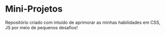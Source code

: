 # Mini-Projetos
Repositório criado com intuído de aprimorar as minhas habilidades em CSS, JS por meio de pequenos desafios!
